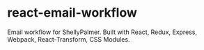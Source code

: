 # react-email-workflow
Email workflow for ShellyPalmer. Built with React, Redux, Express, Webpack, React-Transform, CSS Modules.
